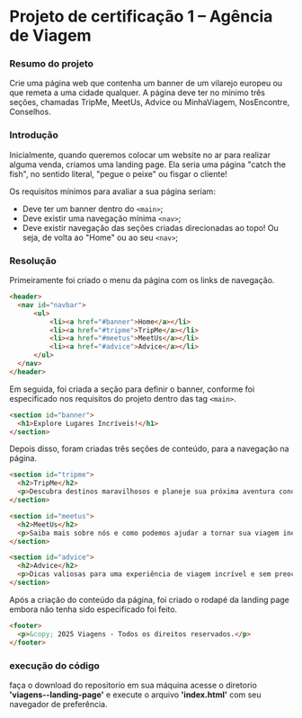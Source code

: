 # Projeto de certificação 1 – Agência de Viagem

### Resumo do projeto

Crie uma página web que contenha um banner de um vilarejo europeu ou que remeta a uma cidade qualquer. A página deve ter no mínimo três seções, chamadas TripMe, MeetUs, Advice ou MinhaViagem, NosEncontre, Conselhos.

### Introdução

Inicialmente, quando queremos colocar um website no ar para realizar alguma venda, criamos uma landing page. Ela seria uma página "catch the fish", no sentido literal, "pegue o peixe" ou fisgar o cliente!

Os requisitos mínimos para avaliar a sua página seriam:

- Deve ter um banner dentro do `<main>`;
- Deve existir uma navegação mínima `<nav>`;
- Deve existir navegação das seções criadas direcionadas ao topo! Ou seja, de volta ao "Home" ou ao seu `<nav>`;

### Resolução
Primeiramente foi criado o menu da página com os links de navegação.
```html
<header>
  <nav id="navbar">
      <ul>
          <li><a href="#banner">Home</a></li>
          <li><a href="#tripme">TripMe</a></li>
          <li><a href="#meetus">MeetUs</a></li>
          <li><a href="#advice">Advice</a></li>
      </ul>
  </nav> 
</header>
```

Em seguida, foi criada a seção para definir o banner, conforme foi especificado nos requisitos do projeto dentro das tag `<main>`.
```html
<section id="banner">
  <h1>Explore Lugares Incríveis!</h1>
</section>
```

Depois disso, foram criadas três seções de conteúdo, para a navegação na página.
```html
<section id="tripme">
  <h2>TripMe</h2>
  <p>Descubra destinos maravilhosos e planeje sua próxima aventura conosco.</p>
</section>

<section id="meetus">
  <h2>MeetUs</h2>
  <p>Saiba mais sobre nós e como podemos ajudar a tornar sua viagem inesquecível.</p>
</section>

<section id="advice">
  <h2>Advice</h2>
  <p>Dicas valiosas para uma experiência de viagem incrível e sem preocupações.</p>
</section>
```

Após a criação do conteúdo da página, foi criado o rodapé da landing page embora não tenha sido especificado foi feito.
```html
<footer>
  <p>&copy; 2025 Viagens - Todos os direitos reservados.</p>
</footer>
```

### execução do código

faça o download do repositorio em sua máquina acesse o diretorio **'viagens--landing-page'** e execute o arquivo **'index.html'** com seu navegador de preferência.